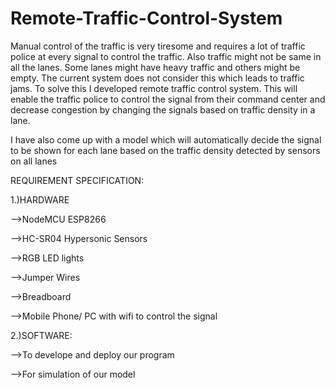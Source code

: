 # Remote-Traffic-Control-System
Manual control of the traffic is very tiresome and requires a lot of traffic police at every signal to control the traffic. Also traffic might not be same
in all the lanes. Some lanes might have heavy traffic and others might be empty. The current system does not consider this which leads to traffic jams.
To solve this I developed remote traffic control system. This will enable the traffic police to control the signal from their command center and decrease 
congestion by changing the signals based on traffic density in a lane.

I have also come up with a model which will automatically decide the signal to be shown for each lane based on the traffic density detected by sensors on all lanes

REQUIREMENT SPECIFICATION:

1.)HARDWARE

-->NodeMCU ESP8266

-->HC-SR04 Hypersonic Sensors

-->RGB LED lights

-->Jumper Wires

-->Breadboard

-->Mobile Phone/ PC with wifi to control the signal

2.)SOFTWARE:

-->To develope and deploy our program

-->For simulation of our model
